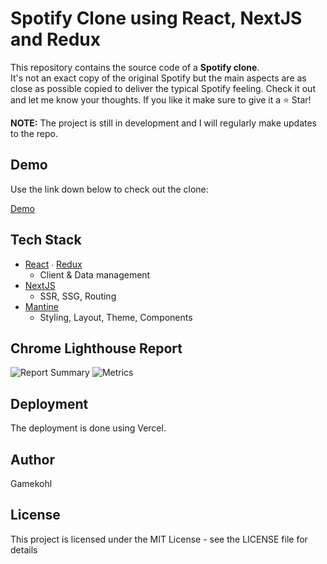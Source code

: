 # Spotify Clone using React, NextJS and Redux
This repository contains the source code of a **Spotify clone**. <br>
It's not an exact copy of the original Spotify but the main aspects are as close as possible copied to deliver the typical Spotify feeling.
Check it out and let me know your thoughts. If you like it make sure to give it a ⭐ Star!

**NOTE:** The project is still in development and I will regularly make updates to the repo.

## Demo
Use the link down below to check out the clone:

[Demo](https://react-spotify-3xnuxyq5l-gamekohl.vercel.app/)


## Tech Stack
- [React](https://github.com/facebook/react) ∙ [Redux](https://github.com/reduxjs/redux)
    - Client & Data management
- [NextJS](https://github.com/vercel/next.js)
    - SSR, SSG, Routing
- [Mantine](https://github.com/mantinedev/mantine)
    - Styling, Layout, Theme, Components

## Chrome Lighthouse Report
![Report Summary](https://user-images.githubusercontent.com/108492240/183624931-e7ac2ca1-b2bb-4727-b002-e57f8285f673.png)
![Metrics](https://user-images.githubusercontent.com/108492240/183624967-53e9928e-2401-4141-b681-9ddf9cf2fe16.png)

## Deployment
The deployment is done using Vercel.

## Author
Gamekohl

## License
This project is licensed under the MIT License - see the LICENSE file for details


